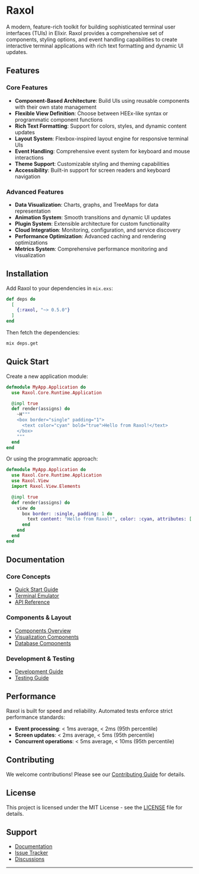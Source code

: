 # Raxol

A modern, feature-rich toolkit for building sophisticated terminal user interfaces (TUIs) in Elixir. Raxol provides a comprehensive set of components, styling options, and event handling capabilities to create interactive terminal applications with rich text formatting and dynamic UI updates.

## Features

### Core Features

- **Component-Based Architecture**: Build UIs using reusable components with their own state management
- **Flexible View Definition**: Choose between HEEx-like syntax or programmatic component functions
- **Rich Text Formatting**: Support for colors, styles, and dynamic content updates
- **Layout System**: Flexbox-inspired layout engine for responsive terminal UIs
- **Event Handling**: Comprehensive event system for keyboard and mouse interactions
- **Theme Support**: Customizable styling and theming capabilities
- **Accessibility**: Built-in support for screen readers and keyboard navigation

### Advanced Features

- **Data Visualization**: Charts, graphs, and TreeMaps for data representation
- **Animation System**: Smooth transitions and dynamic UI updates
- **Plugin System**: Extensible architecture for custom functionality
- **Cloud Integration**: Monitoring, configuration, and service discovery
- **Performance Optimization**: Advanced caching and rendering optimizations
- **Metrics System**: Comprehensive performance monitoring and visualization

## Installation

Add Raxol to your dependencies in `mix.exs`:

```elixir
def deps do
  [
    {:raxol, "~> 0.5.0"}
  ]
end
```

Then fetch the dependencies:

```bash
mix deps.get
```

## Quick Start

Create a new application module:

```elixir
defmodule MyApp.Application do
  use Raxol.Core.Runtime.Application

  @impl true
  def render(assigns) do
    ~H"""
    <box border="single" padding="1">
      <text color="cyan" bold="true">Hello from Raxol!</text>
    </box>
    """
  end
end
```

Or using the programmatic approach:

```elixir
defmodule MyApp.Application do
  use Raxol.Core.Runtime.Application
  use Raxol.View
  import Raxol.View.Elements

  @impl true
  def render(assigns) do
    view do
      box border: :single, padding: 1 do
        text content: "Hello from Raxol!", color: :cyan, attributes: [:bold]
      end
    end
  end
end
```

## Documentation

### Core Concepts

- [Quick Start Guide](examples/guides/01_getting_started/quick_start.md)
- [Terminal Emulator](examples/guides/02_core_concepts/terminal_emulator.md)
- [API Reference](examples/guides/02_core_concepts/api/README.md)

### Components & Layout

- [Components Overview](examples/guides/03_components_and_layout/components/README.md)
- [Visualization Components](examples/guides/03_components_and_layout/components/visualization/README.md)
- [Database Components](examples/guides/03_components_and_layout/components/database/README.md)

### Development & Testing

- [Development Guide](examples/guides/05_development_and_testing/development/README.md)
- [Testing Guide](examples/guides/05_development_and_testing/testing/README.md)

## Performance

Raxol is built for speed and reliability. Automated tests enforce strict performance standards:

- **Event processing**: < 1ms average, < 2ms (95th percentile)
- **Screen updates**: < 2ms average, < 5ms (95th percentile)
- **Concurrent operations**: < 5ms average, < 10ms (95th percentile)

## Contributing

We welcome contributions! Please see our [Contributing Guide](CONTRIBUTING.md) for details.

## License

This project is licensed under the MIT License - see the [LICENSE](LICENSE) file for details.

## Support

- [Documentation](docs/README.md)
- [Issue Tracker](https://github.com/Hydepwns/raxol/issues)
- [Discussions](https://github.com/Hydepwns/raxol/discussions)

---
